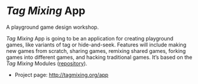 _Tag Mixing_ App
====

A playground game design workshop.

_Tag Mixing_ App is going to be an application for creating playground games, like variants of tag or hide-and-seek. Features will include making new games from scratch, sharing games, remixing shared games, forking games into different games, and hacking traditional games. It’s based on the _Tag Mixing_ Modules ([repository](https://github.com/nclm/tagmixing-modules)).

* Project page: http://tagmixing.org/app
